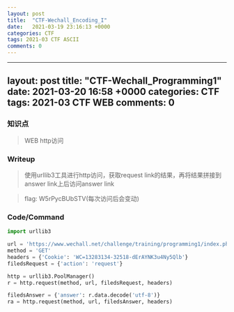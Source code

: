 ```yaml
---
layout: post
title:  "CTF-Wechall_Encoding_I"
date:   2021-03-19 23:16:13 +0000
categories: CTF
tags: 2021-03 CTF ASCII
comments: 0
---
```

---
layout: post
title:  "CTF-Wechall_Programming1"
date:   2021-03-20 16:58 +0000
categories: CTF
tags: 2021-03 CTF WEB
comments: 0
---
### 知识点  
> WEB http访问


### Writeup  
> 使用urllib3工具进行http访问，获取request link的结果，再将结果拼接到answer link上后访问answer link

> flag: W5rPycBUbSTV(每次访问后会变动)  

### Code/Command
```python
import urllib3

url = 'https://www.wechall.net/challenge/training/programming1/index.php'
method = 'GET'
headers = {'Cookie': 'WC=13283134-32518-dErAYNK3u4Ny5Qlb'}
filedsRequest = {'action': 'request'}

http = urllib3.PoolManager()
r = http.request(method, url, filedsRequest, headers)

filedsAnswer = {'answer': r.data.decode('utf-8')}
ra = http.request(method, url, filedsAnswer, headers)
```